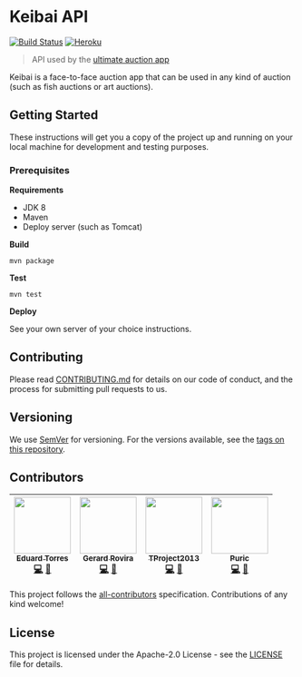 # Keibai API

[![Build Status](https://travis-ci.org/keibai/keibai-api.svg?branch=master)](https://travis-ci.org/keibai/keibai-api)
[![Heroku](https://heroku-badge.herokuapp.com/?app=keibai)](https://keibai.herokuapp.com/)

> API used by the [ultimate auction app](https://github.com/keibai/keibai-android)

Keibai is a face-to-face auction app that can be used in any kind of auction (such as fish auctions or art auctions).

## Getting Started

These instructions will get you a copy of the project up and running on your local machine for development and testing purposes.

### Prerequisites

**Requirements**

- JDK 8
- Maven
- Deploy server (such as Tomcat)

**Build**

```
mvn package
```

**Test**

```
mvn test
```

**Deploy**

See your own server of your choice instructions.

## Contributing

Please read [CONTRIBUTING.md](https://github.com/keibai/keibai-api/blob/master/CONTRIBUTING.md) for details on our code of conduct, and the process for submitting pull requests to us.

## Versioning

We use [SemVer](http://semver.org/) for versioning. For the versions available, see the [tags on this repository](https://github.com/keibai/keibai-api/tags).

## Contributors

<!-- ALL-CONTRIBUTORS-LIST:START - Do not remove or modify this section -->
| [<img src="https://avatars1.githubusercontent.com/u/10367037?v=4" width="100px;"/><br /><sub><b>Eduard Torres</b></sub>](https://github.com/etorres404)<br />[💻](https://github.com/keibai/keibai-api/commits?author=etorres404 "Code") [📖](https://github.com/keibai/keibai-api/commits?author=etorres404 "Documentation") | [<img src="https://avatars0.githubusercontent.com/u/193447?v=4" width="100px;"/><br /><sub><b>Gerard Rovira</b></sub>](https://twitter.com/_zurfyx)<br />[💻](https://github.com/keibai/keibai-api/commits?author=zurfyx "Code") [📖](https://github.com/keibai/keibai-api/commits?author=zurfyx "Documentation") | [<img src="https://avatars3.githubusercontent.com/u/5012645?v=4" width="100px;"/><br /><sub><b>TProject2013</b></sub>](https://github.com/TProject2013)<br />[💻](https://github.com/keibai/keibai-api/commits?author=TProject2013 "Code") [📖](https://github.com/keibai/keibai-api/commits?author=TProject2013 "Documentation") | [<img src="https://avatars2.githubusercontent.com/u/29785111?v=4" width="100px;"/><br /><sub><b>Puric</b></sub>](https://github.com/Puric)<br />[💻](https://github.com/keibai/keibai-api/commits?author=Puric "Code") [📖](https://github.com/keibai/keibai-api/commits?author=Puric "Documentation") |
| :---: | :---: | :---: | :---: |
<!-- ALL-CONTRIBUTORS-LIST:END -->

This project follows the [all-contributors](https://github.com/kentcdodds/all-contributors) specification. Contributions of any kind welcome!

## License

This project is licensed under the Apache-2.0 License - see the [LICENSE](LICENSE) file for details.